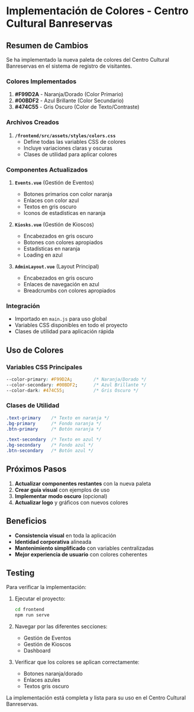 # Implementación de Colores - Centro Cultural Banreservas

## Resumen de Cambios

Se ha implementado la nueva paleta de colores del Centro Cultural Banreservas en el sistema de registro de visitantes.

### Colores Implementados

1. **#F99D2A** - Naranja/Dorado (Color Primario)
2. **#00BDF2** - Azul Brillante (Color Secundario)  
3. **#474C55** - Gris Oscuro (Color de Texto/Contraste)

### Archivos Creados

1. **`/frontend/src/assets/styles/colors.css`**
   - Define todas las variables CSS de colores
   - Incluye variaciones claras y oscuras
   - Clases de utilidad para aplicar colores

### Componentes Actualizados

1. **`Events.vue`** (Gestión de Eventos)
   - Botones primarios con color naranja
   - Enlaces con color azul
   - Textos en gris oscuro
   - Iconos de estadísticas en naranja

2. **`Kiosks.vue`** (Gestión de Kioscos)
   - Encabezados en gris oscuro  
   - Botones con colores apropiados
   - Estadísticas en naranja
   - Loading en azul

3. **`AdminLayout.vue`** (Layout Principal)
   - Encabezados en gris oscuro
   - Enlaces de navegación en azul
   - Breadcrumbs con colores apropiados

### Integración

- Importado en `main.js` para uso global
- Variables CSS disponibles en todo el proyecto
- Clases de utilidad para aplicación rápida

## Uso de Colores

### Variables CSS Principales
```css
--color-primary: #F99D2A;        /* Naranja/Dorado */
--color-secondary: #00BDF2;      /* Azul Brillante */
--color-dark: #474C55;           /* Gris Oscuro */
```

### Clases de Utilidad
```css
.text-primary    /* Texto en naranja */
.bg-primary      /* Fondo naranja */
.btn-primary     /* Botón naranja */

.text-secondary  /* Texto en azul */
.bg-secondary    /* Fondo azul */
.btn-secondary   /* Botón azul */
```

## Próximos Pasos

1. **Actualizar componentes restantes** con la nueva paleta
2. **Crear guía visual** con ejemplos de uso
3. **Implementar modo oscuro** (opcional)
4. **Actualizar logo** y gráficos con nuevos colores

## Beneficios

- **Consistencia visual** en toda la aplicación
- **Identidad corporativa** alineada
- **Mantenimiento simplificado** con variables centralizadas
- **Mejor experiencia de usuario** con colores coherentes

## Testing

Para verificar la implementación:

1. Ejecutar el proyecto:
   ```bash
   cd frontend
   npm run serve
   ```

2. Navegar por las diferentes secciones:
   - Gestión de Eventos
   - Gestión de Kioscos
   - Dashboard

3. Verificar que los colores se aplican correctamente:
   - Botones naranja/dorado
   - Enlaces azules
   - Textos gris oscuro

La implementación está completa y lista para su uso en el Centro Cultural Banreservas.
